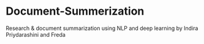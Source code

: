 # Document-Summerization
Research &amp; document summarization using NLP and deep learning by Indira Priydarashini and Freda
